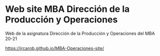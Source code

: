 # Web site MBA Dirección de la Producción y Operaciones
Web de la asignatura Dirección de la Producción y Operaciones del MBA 20-21

https://jrcarob.github.io/MBA-Operaciones-site/
